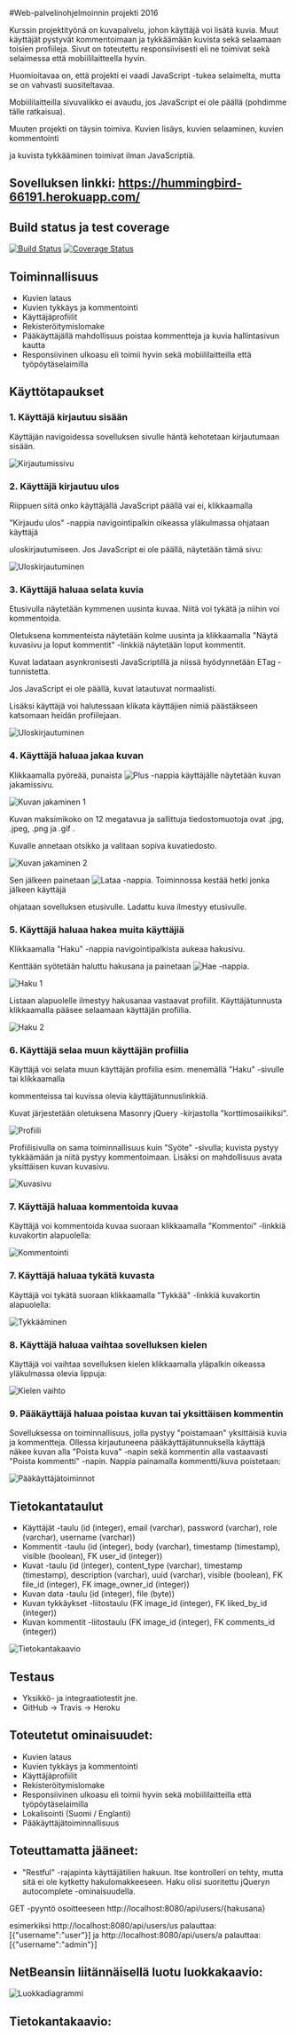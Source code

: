 #Web-palvelinohjelmoinnin projekti 2016

Kurssin projektityönä on kuvapalvelu, johon käyttäjä voi lisätä kuvia.
Muut käyttäjät pystyvät kommentoimaan ja tykkäämään kuvista sekä selaamaan toisien profiileja.
Sivut on toteutettu responsiivisesti eli ne toimivat sekä selaimessa että mobiililaitteella hyvin.

Huomioitavaa on, että projekti ei vaadi JavaScript -tukea selaimelta, mutta se on vahvasti suositeltavaa.

Mobiililaitteilla sivuvalikko ei avaudu, jos JavaScript ei ole päällä (pohdimme tälle ratkaisua).

Muuten projekti on täysin toimiva. Kuvien lisäys, kuvien selaaminen, kuvien kommentointi 

ja kuvista tykkääminen toimivat ilman JavaScriptiä.



## Sovelluksen linkki: https://hummingbird-66191.herokuapp.com/

## Build status ja test coverage

[![Build Status](https://travis-ci.org/alehuo/wepaS2016projekti.svg?branch=master)](https://travis-ci.org/alehuo/wepaS2016projekti) [![Coverage Status](https://coveralls.io/repos/github/alehuo/wepaS2016projekti/badge.svg?branch=master)](https://coveralls.io/github/alehuo/wepaS2016projekti?branch=master)

## Toiminnallisuus

* Kuvien lataus
* Kuvien tykkäys ja kommentointi
* Käyttäjäprofiilit
* Rekisteröitymislomake
* Pääkäyttäjällä mahdollisuus poistaa kommentteja ja kuvia hallintasivun kautta
* Responsiivinen ulkoasu eli toimii hyvin sekä mobiililaitteilla että työpöytäselaimilla

## Käyttötapaukset

### 1. Käyttäjä kirjautuu sisään

Käyttäjän navigoidessa sovelluksen sivulle häntä kehotetaan kirjautumaan sisään.

![Kirjautumissivu](img/kirjautumissivu.png)

### 2. Käyttäjä kirjautuu ulos

Riippuen siitä onko käyttäjällä JavaScript päällä vai ei, klikkaamalla

"Kirjaudu ulos" -nappia navigointipalkin oikeassa yläkulmassa ohjataan käyttäjä

uloskirjautumiseen. Jos JavaScript ei ole päällä, näytetään tämä sivu:

![Uloskirjautuminen](img/uloskirjautuminen.png)


### 3. Käyttäjä haluaa selata kuvia

Etusivulla näytetään kymmenen uusinta kuvaa. Niitä voi tykätä ja niihin voi kommentoida.

Oletuksena kommenteista näytetään kolme uusinta ja klikkaamalla "Näytä kuvasivu ja loput kommentit" -linkkiä näytetään loput kommentit.

Kuvat ladataan asynkronisesti JavaScriptillä ja niissä hyödynnetään ETag -tunnistetta.

Jos JavaScript ei ole päällä, kuvat latautuvat normaalisti.

Lisäksi käyttäjä voi halutessaan klikata käyttäjien nimiä päästäkseen katsomaan heidän profiilejaan.

![Uloskirjautuminen](img/syote.png)


### 4. Käyttäjä haluaa jakaa kuvan

Klikkaamalla pyöreää, punaista ![Plus](img/lisaanappi.png) -nappia käyttäjälle näytetään kuvan jakamissivu.

![Kuvan jakaminen 1](img/kuvan_jakaminen.png)

Kuvan maksimikoko on 12 megatavua ja sallittuja tiedostomuotoja ovat .jpg, .jpeg, .png ja .gif .

Kuvalle annetaan otsikko ja valitaan sopiva kuvatiedosto.

![Kuvan jakaminen 2](img/kuvan_jakaminen2.png)

Sen jälkeen painetaan ![Lataa](img/lataanappi.png) -nappia. Toiminnossa kestää hetki jonka jälkeen käyttäjä

ohjataan sovelluksen etusivulle. Ladattu kuva ilmestyy etusivulle.

### 5. Käyttäjä haluaa hakea muita käyttäjiä

Klikkaamalla "Haku" -nappia navigointipalkista aukeaa hakusivu.

Kenttään syötetään haluttu hakusana ja painetaan ![Hae](img/haenappi.png) -nappia.

![Haku 1](img/haku1.png)

Listaan alapuolelle ilmestyy hakusanaa vastaavat profiilit. Käyttäjätunnusta klikkaamalla pääsee selaamaan käyttäjän profiilia.

![Haku 2](img/haku2.png)

### 6. Käyttäjä selaa muun käyttäjän profiilia

Käyttäjä voi selata muun käyttäjän profiilia esim. menemällä "Haku" -sivulle tai klikkaamalla

kommenteissa tai kuvissa olevia käyttäjätunnuslinkkiä.

Kuvat järjestetään oletuksena Masonry jQuery -kirjastolla "korttimosaiikiksi".

![Profiili](img/profiili.png)

Profiilisivulla on sama toiminnallisuus kuin "Syöte" -sivulla; kuvista pystyy tykkäämään ja niitä pystyy kommentoimaan.
Lisäksi on mahdollisuus avata yksittäisen kuvan kuvasivu.

![Kuvasivu](img/kuvasivu.png)

### 7. Käyttäjä haluaa kommentoida kuvaa

Käyttäjä voi kommentoida kuvaa suoraan klikkaamalla "Kommentoi" -linkkiä kuvakortin alapuolella:

![Kommentointi](img/kommentointi_animation.gif)

### 7. Käyttäjä haluaa tykätä kuvasta

Käyttäjä voi tykätä suoraan klikkaamalla "Tykkää" -linkkiä kuvakortin alapuolella:

![Tykkääminen](img/kuvasta_tykkaaminen.gif)

### 8. Käyttäjä haluaa vaihtaa sovelluksen kielen

Käyttäjä voi vaihtaa sovelluksen kielen klikkaamalla yläpalkin oikeassa yläkulmassa olevia lippuja:

![Kielen vaihto](img/kielen_vaihto.png)

### 9. Pääkäyttäjä haluaa poistaa kuvan tai yksittäisen kommentin

Sovelluksessa on toiminnallisuus, jolla pystyy "poistamaan" yksittäisiä kuvia ja kommentteja.
Ollessa kirjautuneena pääkäyttäjätunnuksella käyttäjä näkee kuvan alla "Poista kuva" -napin sekä kommentin alla vastaavasti "Poista kommentti" -napin. 
Nappia painamalla kommentti/kuva poistetaan:

![Pääkäyttäjätoiminnot](img/paakayttaja.png)


## Tietokantataulut

* Käyttäjät -taulu (id (integer), email (varchar), password (varchar), role (varchar), username (varchar))
* Kommentit -taulu (id (integer), body (varchar), timestamp (timestamp), visible (boolean), FK user_id (integer))
* Kuvat -taulu (id (integer), content_type (varchar), timestamp (timestamp), description (varchar), uuid (varchar), visible (boolean), FK file_id (integer), FK image_owner_id (integer))
* Kuvan data -taulu (id (integer), file (byte))
* Kuvan tykkäykset -liitostaulu (FK image_id (integer), FK liked_by_id (integer))
* Kuvan kommentit -liitostaulu (FK image_id (integer), FK comments_id (integer))


![Tietokantakaavio](img/9adc8064.png)

## Testaus

* Yksikkö- ja integraatiotestit jne.
* GitHub -> Travis -> Heroku

## Toteutetut ominaisuudet:

* Kuvien lataus
* Kuvien tykkäys ja kommentointi
* Käyttäjäprofiilit
* Rekisteröitymislomake
* Responsiivinen ulkoasu eli toimii hyvin sekä mobiililaitteilla että työpöytäselaimilla
* Lokalisointi (Suomi / Englanti)
* Pääkäyttäjätoiminnallisuus

## Toteuttamatta jääneet:

* "Restful" -rajapinta käyttäjätilien hakuun. Itse kontrolleri on tehty, mutta sitä ei ole kytketty hakulomakkeeseen. Haku olisi suoritettu jQueryn autocomplete -ominaisuudella.

GET -pyyntö osoitteeseen http://localhost:8080/api/users/{hakusana}

esimerkiksi http://localhost:8080/api/users/us palauttaa: [{"username":"user"}] ja http://localhost:8080/api/users/a palauttaa: [{"username":"admin"}]


## NetBeansin liitännäisellä luotu luokkakaavio:

![Luokkadiagrammi](img/class_diagram.png)

## Tietokantakaavio:



